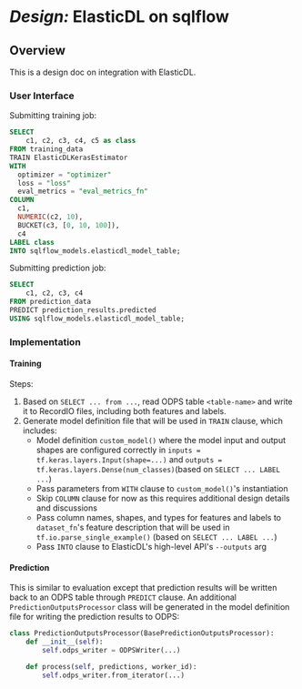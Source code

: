 # _Design:_ ElasticDL on sqlflow

## Overview

This is a design doc on integration with ElasticDL.

### User Interface

Submitting training job:

```sql
SELECT 
    c1, c2, c3, c4, c5 as class
FROM training_data
TRAIN ElasticDLKerasEstimator
WITH
  optimizer = "optimizer"
  loss = "loss"
  eval_metrics = "eval_metrics_fn"
COLUMN
  c1,
  NUMERIC(c2, 10),
  BUCKET(c3, [0, 10, 100]),
  c4
LABEL class
INTO sqlflow_models.elasticdl_model_table;
```

Submitting prediction job:
```sql
SELECT 
    c1, c2, c3, c4
FROM prediction_data
PREDICT prediction_results.predicted
USING sqlflow_models.elasticdl_model_table;
```

### Implementation

#### Training

Steps:

1. Based on `SELECT ... from ...`, read ODPS table `<table-name>` and write it to RecordIO files, including both features and labels.
2. Generate model definition file that will be used in `TRAIN` clause, which includes:
    * Model definition `custom_model()` where the model input and output shapes are configured correctly in `inputs = tf.keras.layers.Input(shape=...)` and `outputs = tf.keras.layers.Dense(num_classes)`(based on `SELECT ... LABEL ...`)
    * Pass parameters from `WITH` clause to `custom_model()`'s instantiation
    * Skip `COLUMN` clause for now as this requires additional design details and discussions
    * Pass column names, shapes, and types for features and labels to `dataset_fn`'s feature description that will be used in `tf.io.parse_single_example()` (based on `SELECT ... LABEL ...`)
    * Pass `INTO` clause to ElasticDL's high-level API's `--outputs` arg

#### Prediction

This is similar to evaluation except that prediction results will be written back to an ODPS table through `PREDICT` clause. An additional `PredictionOutputsProcessor` class will be generated in the model definition file for writing the prediction results to ODPS:

```python
class PredictionOutputsProcessor(BasePredictionOutputsProcessor):
    def __init__(self):
        self.odps_writer = ODPSWriter(...)

    def process(self, predictions, worker_id):
        self.odps_writer.from_iterator(...)
```
